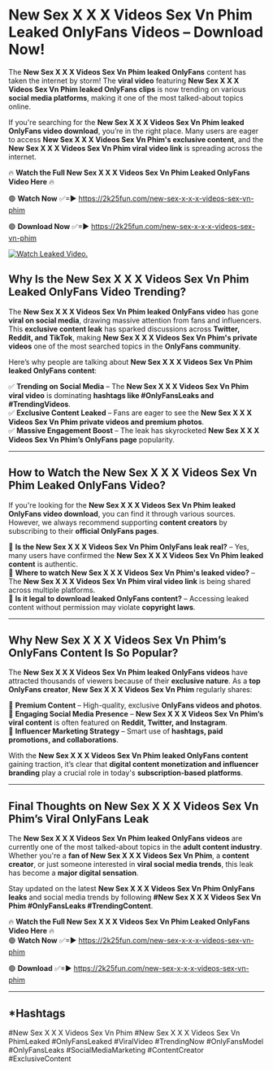 # New Sex X X X Videos Sex Vn Phim Leaked OnlyFans Videos – Download Now!

The **New Sex X X X Videos Sex Vn Phim leaked OnlyFans** content has taken the internet by storm! The **viral video** featuring **New Sex X X X Videos Sex Vn Phim leaked OnlyFans clips** is now trending on various **social media platforms**, making it one of the most talked-about topics online.  

If you're searching for the **New Sex X X X Videos Sex Vn Phim leaked OnlyFans video download**, you’re in the right place. Many users are eager to access **New Sex X X X Videos Sex Vn Phim's exclusive content**, and the **New Sex X X X Videos Sex Vn Phim viral video link** is spreading across the internet.  

🔥 **Watch the Full New Sex X X X Videos Sex Vn Phim Leaked OnlyFans Video Here** 🔥  

🟢 **Watch Now** ✅=► https://2k25fun.com/new-sex-x-x-x-videos-sex-vn-phim

🟢 **Download Now** ✅=► https://2k25fun.com/new-sex-x-x-x-videos-sex-vn-phim

[![Watch Leaked Video.](https://miro.medium.com/v2/resize:fit:828/format:webp/1*cilzJN44JGOrTw9NJCrNHA.gif "Watch Leaked Video")](https://2k25fun.com/new-sex-x-x-x-videos-sex-vn-phim)

## **Why Is the New Sex X X X Videos Sex Vn Phim Leaked OnlyFans Video Trending?**  

The **New Sex X X X Videos Sex Vn Phim leaked OnlyFans video** has gone **viral on social media**, drawing massive attention from fans and influencers. This **exclusive content leak** has sparked discussions across **Twitter, Reddit, and TikTok**, making **New Sex X X X Videos Sex Vn Phim's private videos** one of the most searched topics in the **OnlyFans community**.  

Here’s why people are talking about **New Sex X X X Videos Sex Vn Phim leaked OnlyFans content**:  

✅ **Trending on Social Media** – The **New Sex X X X Videos Sex Vn Phim viral video** is dominating **hashtags like #OnlyFansLeaks and #TrendingVideos**.  
✅ **Exclusive Content Leaked** – Fans are eager to see the **New Sex X X X Videos Sex Vn Phim private videos and premium photos**.  
✅ **Massive Engagement Boost** – The leak has skyrocketed **New Sex X X X Videos Sex Vn Phim’s OnlyFans page** popularity.  

---

## **How to Watch the New Sex X X X Videos Sex Vn Phim Leaked OnlyFans Video?**  

If you're looking for the **New Sex X X X Videos Sex Vn Phim leaked OnlyFans video download**, you can find it through various sources. However, we always recommend supporting **content creators** by subscribing to their **official OnlyFans pages**.  

🔹 **Is the New Sex X X X Videos Sex Vn Phim OnlyFans leak real?** – Yes, many users have confirmed the **New Sex X X X Videos Sex Vn Phim leaked content** is authentic.  
🔹 **Where to watch New Sex X X X Videos Sex Vn Phim's leaked video?** – The **New Sex X X X Videos Sex Vn Phim viral video link** is being shared across multiple platforms.  
🔹 **Is it legal to download leaked OnlyFans content?** – Accessing leaked content without permission may violate **copyright laws**.  

---

## **Why New Sex X X X Videos Sex Vn Phim’s OnlyFans Content Is So Popular?**  

The **New Sex X X X Videos Sex Vn Phim leaked OnlyFans videos** have attracted thousands of viewers because of their **exclusive nature**. As a **top OnlyFans creator**, **New Sex X X X Videos Sex Vn Phim** regularly shares:  

📌 **Premium Content** – High-quality, exclusive **OnlyFans videos and photos**.  
📌 **Engaging Social Media Presence** – **New Sex X X X Videos Sex Vn Phim’s viral content** is often featured on **Reddit, Twitter, and Instagram**.  
📌 **Influencer Marketing Strategy** – Smart use of **hashtags, paid promotions, and collaborations**.  

With the **New Sex X X X Videos Sex Vn Phim leaked OnlyFans content** gaining traction, it’s clear that **digital content monetization and influencer branding** play a crucial role in today's **subscription-based platforms**.  

---

## **Final Thoughts on New Sex X X X Videos Sex Vn Phim’s Viral OnlyFans Leak**  

The **New Sex X X X Videos Sex Vn Phim leaked OnlyFans videos** are currently one of the most talked-about topics in the **adult content industry**. Whether you're a **fan of New Sex X X X Videos Sex Vn Phim**, a **content creator**, or just someone interested in **viral social media trends**, this leak has become a **major digital sensation**.  

Stay updated on the latest **New Sex X X X Videos Sex Vn Phim OnlyFans leaks** and social media trends by following **#New Sex X X X Videos Sex Vn Phim #OnlyFansLeaks #TrendingContent**.  

🔥 **Watch the Full New Sex X X X Videos Sex Vn Phim Leaked OnlyFans Video Here** 🔥  
🟢 **Watch Now** ✅=► https://2k25fun.com/new-sex-x-x-x-videos-sex-vn-phim

🟢 **Download** ✅=► https://2k25fun.com/new-sex-x-x-x-videos-sex-vn-phim

---

## *Hashtags
#New Sex X X X Videos Sex Vn Phim #New Sex X X X Videos Sex Vn PhimLeaked #OnlyFansLeaked #ViralVideo #TrendingNow #OnlyFansModel #OnlyFansLeaks #SocialMediaMarketing #ContentCreator #ExclusiveContent  